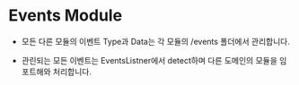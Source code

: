 # Events Module

- 모든 다른 모듈의 이벤트 Type과 Data는 각 모듈의 /events 폴더에서 관리합니다.

- 관린되는 모든 이벤트는 EventsListner에서 detect하며 다른 도메인의 모듈을 임포트해와 처리합니다.
